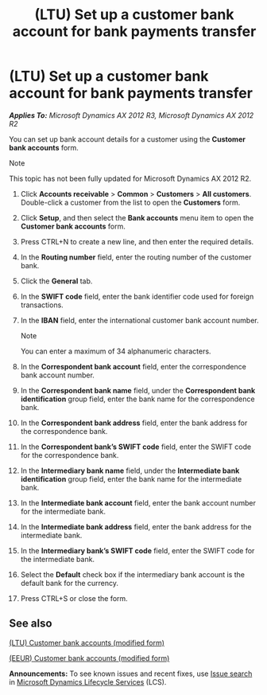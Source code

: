 ﻿---
title: (LTU) Set up a customer bank account for bank payments transfer
TOCTitle: (LTU) Set up a customer bank account for bank payments transfer
ms:assetid: 15ed786f-11da-434c-b869-aa05680ee61c
ms:mtpsurl: https://technet.microsoft.com/en-us/library/JJ665024(v=AX.60)
ms:contentKeyID: 49386605
ms.date: 04/18/2014
mtps_version: v=AX.60
---

# (LTU) Set up a customer bank account for bank payments transfer 


_**Applies To:** Microsoft Dynamics AX 2012 R3, Microsoft Dynamics AX 2012 R2_

You can set up bank account details for a customer using the **Customer bank accounts** form.


> [!NOTE]
> <P>This topic has not been fully updated for Microsoft Dynamics AX 2012 R2.</P>



1.  Click **Accounts receivable** \> **Common** \> **Customers** \> **All customers**. Double-click a customer from the list to open the **Customers** form.

2.  Click **Setup**, and then select the **Bank accounts** menu item to open the **Customer bank accounts** form.

3.  Press CTRL+N to create a new line, and then enter the required details.

4.  In the **Routing number** field, enter the routing number of the customer bank.

5.  Click the **General** tab.

6.  In the **SWIFT code** field, enter the bank identifier code used for foreign transactions.

7.  In the **IBAN** field, enter the international customer bank account number.
    

    > [!NOTE]
    > <P>You can enter a maximum of 34 alphanumeric characters.</P>



8.  In the **Correspondent bank account** field, enter the correspondence bank account number.

9.  In the **Correspondent bank name** field, under the **Correspondent bank identification** group field, enter the bank name for the correspondence bank.

10. In the **Correspondent bank address** field, enter the bank address for the correspondence bank.

11. In the **Correspondent bank’s SWIFT code** field, enter the SWIFT code for the correspondence bank.

12. In the **Intermediary bank name** field, under the **Intermediate bank identification** group field, enter the bank name for the intermediate bank.

13. In the **Intermediate bank account** field, enter the bank account number for the intermediate bank.

14. In the **Intermediate bank address** field, enter the bank address for the intermediate bank.

15. In the **Intermediary bank’s SWIFT code** field, enter the SWIFT code for the intermediate bank.

16. Select the **Default** check box if the intermediary bank account is the default bank for the currency.

17. Press CTRL+S or close the form.

## See also

[(LTU) Customer bank accounts (modified form)](https://technet.microsoft.com/en-us/library/jj665100\(v=ax.60\))

[(EEUR) Customer bank accounts (modified form)](https://technet.microsoft.com/en-us/library/jj710670\(v=ax.60\))

  
**Announcements:** To see known issues and recent fixes, use [Issue search](http://go.microsoft.com/fwlink/?linkid=389258) in [Microsoft Dynamics Lifecycle Services](http://go.microsoft.com/fwlink/?linkid=306505) (LCS).

